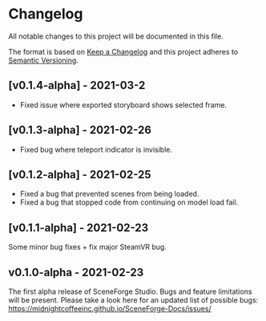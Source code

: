 # Changelog

All notable changes to this project will be documented in this file.

The format is based on [Keep a Changelog](http://keepachangelog.com/en/1.0.0/)
and this project adheres to [Semantic Versioning](http://semver.org/spec/v2.0.0.html).

## [v0.1.4-alpha] - 2021-03-2

* Fixed issue where exported storyboard shows selected frame.


## [v0.1.3-alpha] - 2021-02-26

* Fixed bug where teleport indicator is invisible.


## [v0.1.2-alpha] - 2021-02-25

* Fixed a bug that prevented scenes from being loaded.
* Fixed a bug that stopped code from continuing on model load fail.
    
## [v0.1.1-alpha] - 2021-02-23

Some minor bug fixes + fix major SteamVR bug.

## v0.1.0-alpha - 2021-02-23

The first alpha release of SceneForge Studio.  Bugs and feature limitations will be present.
Please take a look here for an updated list of possible bugs:
<https://midnightcoffeeinc.github.io/SceneForge-Docs/issues/>
